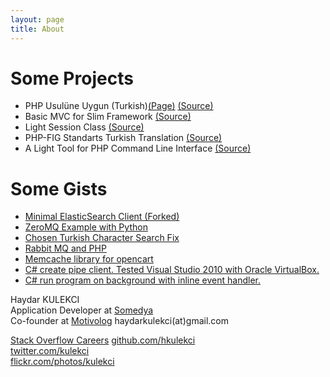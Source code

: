 ```yaml
---
layout: page
title: About
---
```


<div id="home">
<h1>Some Projects</h1>
<ul class="posts">
  <li>PHP Usulüne Uygun (Turkish)<a href="http://kulekci.net/php-the-right-way">(Page)</a> <a href="http://github.com/hkulekci/php-the-right-way">(Source)</a></li>
  <li>Basic MVC for Slim Framework <a href="https://github.com/hkulekci/basicmvc">(Source)</a></li>
  <li>Light Session Class <a href="https://github.com/hkulekci/session">(Source)</a></li>
  <li>PHP-FIG Standarts Turkish Translation <a href="https://github.com/hkulekci/fig-standards">(Source)</a></li>
  <li>A Light Tool for PHP Command Line Interface <a href="https://github.com/hkulekci/light-php-cli">(Source)</a></li>
</ul>
<h1>Some Gists</h1>
<ul class="posts">
  <li><a href="https://gist.github.com/hkulekci/c6ec655b23901f5e0f15" target="_blank">Minimal ElasticSearch Client (Forked)</a></li>
  <li><a href="https://gist.github.com/hkulekci/cb3632fbe6fc08e13e56" target="_blank">ZeroMQ Example with Python</a></li>
  <li><a href="https://gist.github.com/hkulekci/7091324" target="_blank">Chosen Turkish Character Search Fix</a></li>
  <li><a href="https://gist.github.com/hkulekci/6087182" target="_blank">Rabbit MQ and PHP</a></li>
  <li><a href="https://gist.github.com/hkulekci/5553902" target="_blank">Memcache library for opencart </a></li>
  <li><a href="https://gist.github.com/hkulekci/4971216" target="_blank">C# create pipe client. Tested Visual Studio 2010 with Oracle VirtualBox.</a></li>
  <li><a href="https://gist.github.com/hkulekci/4004277" target="_blank">C# run program on background with inline event handler.</a></li>
</ul>


<div class="contact">
  <p>
    Haydar KULEKCI<br />
    Application Developer at <a href="http://somedya.com" target="_blank">Somedya</a><br />
    Co-founder at <a href="http://motivolog.com" target="_blank">Motivolog</a>
    haydarkulekci(at)gmail.com
  </p>
</div>
<div class="contact">
  <p>
    <a href="http://careers.stackoverflow.com/kulekci" target="_blank">Stack Overflow Careers</a>
    <a href="http://github.com/hkulekci/" target="_blank">github.com/hkulekci</a><br />
    <a href="http://twitter.com/kulekci/" target="_blank">twitter.com/kulekci</a><br />
    <a href="http://flickr.com/photos/kulekci/" target="_blank">flickr.com/photos/kulekci</a>
  </p>
</div>
